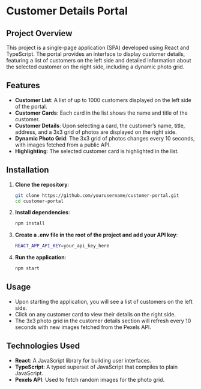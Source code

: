 # Customer Details Portal

## Project Overview

This project is a single-page application (SPA) developed using React and TypeScript. The portal provides an interface to display customer details, featuring a list of customers on the left side and detailed information about the selected customer on the right side, including a dynamic photo grid.

## Features

- **Customer List**: A list of up to 1000 customers displayed on the left side of the portal.
- **Customer Cards**: Each card in the list shows the name and title of the customer. 
- **Customer Details**: Upon selecting a card, the customer’s name, title, address, and a 3x3 grid of photos are displayed on the right side.
- **Dynamic Photo Grid**: The 3x3 grid of photos changes every 10 seconds, with images fetched from a public API.
- **Highlighting**: The selected customer card is highlighted in the list.
 ## Installation

1. **Clone the repository**:
   ```bash
   git clone https://github.com/yourusername/customer-portal.git
   cd customer-portal
   ```
2. **Install dependencies**:
   ```bash
   npm install
   ```
3. **Create a .env file in the root of the project and add your API key**:
   ```bash
   REACT_APP_API_KEY=your_api_key_here
   ```
4. **Run the application**:
   ```bash
   npm start
   ```
## Usage

- Upon starting the application, you will see a list of customers on the left side.
- Click on any customer card to view their details on the right side.
- The 3x3 photo grid in the customer details section will refresh every 10 seconds with new images fetched from the Pexels API.

## Technologies Used

- **React**: A JavaScript library for building user interfaces.
- **TypeScript**: A typed superset of JavaScript that compiles to plain JavaScript.
- **Pexels API**: Used to fetch random images for the photo grid.
